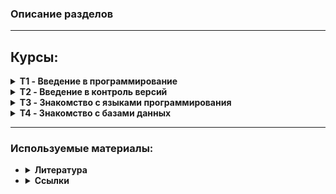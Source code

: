 ### Описание разделов ###
----------
## Курсы:

<details><summary><b>T1 - Введение в программирование</b></summary><blockquote>
    <details><summary><u>Лекции</u></summary><blockquote>
        <li>T1L1 - Урок 1. Что такое программирование и языки программирования <b>{решения на python}</b></li>
        <li>T1L2 - Урок 2. Базовые алгоритмы и массив как структура данных <b>{решение на javascript + html + Блок-схема}</b></li>
        <li>T1L3 - Урок 3. Сложность и стоимость алгоритмов <b>{.java}</b></li>
    </blockquote></details>
    <details><summary><u>Семинары</u></summary><blockquote>
        <li>T1S1 - Урок 1. Создаём и записываем свои первые алгоритмы <b>{Блок-схемы + .py}</b></li>
        <li>T1S2 - Урок 2. Решаем задачи с массивами <b>{Блок-схемы + .java}</b></li>
        <li>T1S3 - Урок 3. Сравниваем разные алгоритмы решения задач <b>{Блок-схемы + псевдокод}</b></li>
    </blockquote>
    </details>
    <i>Изучение алгоритмов, блок схем, псевдокода. Папка *T1. Пробуем реализацию алгоритмов с помощью:
        <ul><li>python</li>
        <li>java</li>
        <li>javascript+html+css</li></ul></i>
</blockquote></details>

<details><summary><b>T2 - Введение в контроль версий</b></summary><blockquote>
    <details><summary><U>Лекции</u></summary><blockquote>
        <li>T2L1 - Урок 1. Знакомство с контролем версий <b>{команды Git}</b></li>
        <li>T2L2 - Урок 2. Установка и настройка системы контроля версий <b>{Синтаксис Markdown + новые команды Git}</b></li>
        <li>T2L3 - Урок 3. Углубляемся в контроль версий <b>{Принцип работы с удаленными репозиториями}</b></li>
    </blockquote></details>
    <details><summary><u>Семинары</u></summary><blockquote>
        <li>T2S1 - Урок 1. Первое использование контроля версий <b>{Установка, настройка, основные комманды Git}</b></li>
        <li>T2S2 - Урок 2. Второе использование контроля версий <b>{Продолжаем изучать Git}</b></li>
        <li>T2S3 - Урок 3. Работа с удалёнными репозиториями <b>{Fork, pull request}</b></li>
    </blockquote>
    </details>
    <details><summary><u>Ссылки</u></summary><blockquote>
        <li><a href="https://vimeo.com/showcase/5616060">Видео-скринкасты Git</a></li>
        <li><a href="https://drive.google.com/file/d/1oM6gS9rVMlnDim8KnLshgSjBByb1OKlG/view?usp=sharing">"Git для профессионального программиста", книга-руководство (Чакон С., Штрауб Б.) [2016 год]</a></li>
        <li><a href="https://learngitbranching.js.org/?locale=ru_RU">Интерактивный учебник Git</a></li>
    </blockquote>
    </details>
    <i>Знакомимся с контролем версии Git (установка, настройка, комманды управления). Работаем с локальными и удаленными репозиториями. Изучаем GitHub, коммандная работа, Fork, pull request. </i>
</blockquote></details>

<details><summary><b>T3 - Знакомство с языками программирования</b></summary><blockquote>
    <details><summary><U>Лекции</u></summary><blockquote>
        <li><a href="https://github.com/mgrom-dev/gb/tree/main/T3/T3L1">[T3L1]</a> - Урок 1. Введение</li>
        <li><a href="https://github.com/mgrom-dev/gb/tree/main/T3/T3L2">[T3L2]</a> - Урок 2. Массивы</li>
        <li><a href="https://github.com/mgrom-dev/gb/tree/main/T3/T3L3">[T3L3]</a> - Урок 3. Функции</li>
        <li><a href="https://github.com/mgrom-dev/gb/tree/main/T3/T3L4">[T3L4]</a> - Урок 4. Двумерные массивы</li>
        <li><a href="https://github.com/mgrom-dev/gb/tree/main/T3/T3L5">[T3L5]</a> - Урок 5. Рекурсия</li>
    </blockquote></details>
    <details><summary><u>Семинары</u></summary><blockquote>
        <li><a href="https://github.com/mgrom-dev/gb/tree/main/T3/T3S1">[T3S1]</a> - Урок 1. Введение</li>
        <li><a href="https://github.com/mgrom-dev/gb/tree/main/T3/T3S2">[T3S2]</a> - Урок 2. Простые Алгоритмы</li>
        <li><a href="https://github.com/mgrom-dev/gb/tree/main/T3/T3S3">[T3S3]</a> - Урок 3. Массивы</li>
        <li><a href="https://github.com/mgrom-dev/gb/tree/main/T3/T3S4">[T3S4]</a> - Урок 4. Функции</li>
        <li><a href="https://github.com/mgrom-dev/gb/tree/main/T3/T3S5">[T3S5]</a> - Урок 5. Двумерные массивы</li>
        <li><a href="https://github.com/mgrom-dev/gb/tree/main/T3/T3S6">[T3S6]</a> - Урок 6. Массивы и строки</li>
        <li><a href="https://github.com/mgrom-dev/gb/tree/main/T3/T3S7">[T3S7]</a> - Урок 7. Рекурсия</li>
    </blockquote>
    </details>
    <i>Знакомимся с языком программирования С#. </i>
</blockquote></details>

<details><summary><b>T4 - Знакомство с базами данных</b></summary><blockquote>
    <details><summary><U>Лекции</u></summary><blockquote>
        <li><a href="https://github.com/mgrom-dev/gb/tree/main/T4/T4L1">[T4L1]</a> - Урок 1. Знакомство с базами данных</li>
        <li><a href="https://github.com/mgrom-dev/gb/tree/main/T4/T4L2">[T4L2]</a> - Урок 2. Работа с данными из разных таблиц</li>
        <li><a href="https://github.com/mgrom-dev/gb/tree/main/T4/T4L3">[T4L3]</a> - Урок 3. Создание структуры базы данных</li>
        <li><a href="https://github.com/mgrom-dev/gb/tree/main/T4/T4L4">[T4L4]</a> - Урок 4. Дополнительная лекция</li>
    </blockquote></details>
    <details><summary><u>Семинары</u></summary><blockquote>
        <li><a href="https://github.com/mgrom-dev/gb/tree/main/T4/T4S1">[T4S1]</a> - Урок 1. Знакомство с базами данных</li>
        <li><a href="https://github.com/mgrom-dev/gb/tree/main/T4/T4S2">[T4S2]</a> - Урок 2. Работа с данными из разных таблиц</li>
        <li><a href="https://github.com/mgrom-dev/gb/tree/main/T4/T4S3">[T4S3]</a> - Урок 3. Создание структуры базы данных</li>
    </blockquote>
    </details>
    <i>Знакомимся с базами данных, основы организации БД и псевдокод</i>
    <li><a href="https://app.diagrams.net/">diagrams</a> - рисование диаграм, структур, схем</li>
</blockquote></details>

----------
### Используемые материалы: ###
-   <details><summary><b>Литература</b></summary><blockquote>
    <a href="https://drive.google.com/file/d/1oM6gS9rVMlnDim8KnLshgSjBByb1OKlG/view?usp=sharing">"Git для профессионального программиста", книга-руководство (Чакон С., Штрауб Б.) [2016 год]</a><br>
    <a href="https://drive.google.com/file/d/1CjkZXx6XdUFt_zKHobq1jXFNbx7PJZeU/view?usp=sharing">"C# Полное руководство", (Шилдт Г.) [2011 год]</a><br>
    <a href="https://drive.google.com/file/d/1IgAalswZY2TyR9MloXbz21WlV-omLXds/view?usp=sharing">"Программирование на C# для начинающих. Особенности языка", (Васильев А. Н.) [2019 год]</a><br>
    <a href="https://drive.google.com/file/d/1NYRLOne2faqaiNk_2sWm2YeF3uI6uRVO/view?usp=sharing">"Разработка обслуживаемых программ на языке C#", (Джуст Виссер) [2017 год]</a><br>
    <a href="https://drive.google.com/file/d/1-AnPYXogP2v449gbKE2Jomkb89_JMMhk/view?usp=sharing">"Введение в системы баз данных", (К. Дж. Дейт) [2005 год]</a><br>
    <a href="https://drive.google.com/file/d/1_C51Vgy8kWtIhX2BKWluizd1skKOBU6w/view?usp=sharing">"MySQL по максимуму", (Бэрон Шварц, Вадим Ткаченко, Петр Зайцев) [2018 год]</a><br>
    <a href="https://drive.google.com/file/d/1QFhl8_WhDtqNHCytOrD_9QKOdUWOj0Ap/view?usp=sharing">"Семь баз данных за семь недель", (Джим Р. Уилсон, Эрик Редмонд) [2013 год]</a><br>
    <a href="https://drive.google.com/file/d/10irrXXXGbJzKCyKGgF1QRDnlw-pbiFNo/view?usp=sharing">"Потоковая обработка данных", (Эндрю Дж. Пселтис) [2018 год]</a><br>
    <a href="https://drive.google.com/file/d/10lF-au1JwD5eZOs8WZkZwerSp1Z_vMWS/view?usp=sharing">"PostgreSQL. Основы языка SQL", (Евгений Моргунов) [2018 год]</a><br>
    <a href="https://drive.google.com/file/d/10gv19UFLJSt_lIsviVKJZPNsev86qSVe/view?usp=sharing">"Базы данных" (Томас Коннолли, Каролин Бегг) [2003 год]</a><br>
    <a href="https://drive.google.com/file/d/12Cs70RVAcHVwr7lGPgQl4ZbQ0r1yUNXa/view?usp=sharing">"MongoDB в действии" (Кайл Бэнкер) [2012 год]</a><br>
    <a href="https://drive.google.com/file/d/12IP1_I0l_ZEQQk7C6AD1Hm_AOIiV8vCw/view?usp=sharing">"MySQL. Сборник рецептов" (Поль Дюбуа) [2007 год]</a><br>
    <a href="https://drive.google.com/file/d/12W-JPaIQmbs5E8LzBaHHsaKAURB1cBXJ/view?usp=sharing">"Системы баз данных" (Гектор Гарсиа-Молина, Джеффри Ульман, Дженнифер Уидом) [2003 год]</a><br>
    <a href="https://drive.google.com/file/d/12Il9N7AYOFEOcLSNCcwk6CRzcEXG3bfZ/view?usp=sharing">"Секреты Oracle SQL" (Санжей Мишра, Алан Бьюли) [2003 год]</a><br>
    </blockquote></details>

-   <details><summary><b>Ссылки</b></summary><blockquote>
    <a href="https://app.diagrams.net/">Diagrams</a> - создание блок-схем<br>
    <a href="https://www.notion.so/">Notion</a> - заметки, блокнот<br>
    <a href="https://obsidian.md/">Obsidian</a> - заметки, блокнот<br>
    <a href="https://learn.microsoft.com/ru-ru/contribute/content/markdown-reference">Markdown</a> - справочные материалы по Markdown<br>
    <a href="https://dotnetfiddle.net/#">dotnetfiddle</a> - онлайн компилятор c#<br>
    <a href="https://migeel.sk/blog/2024/01/02/building-a-self-contained-game-in-csharp-under-2-kilobytes/">статья C#</a> - Создание автономной игры на C# размером менее 2 килобайт.<br>
    <a href="https://metanit.com/">сайт по программированию</a> - справочные материалы для программистов по: asm, c#, c, c++, java, web, python, sql, mongoDB, go, vb.net, swift, kotlin, dart, php, rust, f#<br>
    <u><b>Онлайн тренажеры метода слепой печати:</b></u><br>
    &emsp;<a href="https://typerun.top/#rus_basic">TypeRun</a><br>
    &emsp;<a href="https://www.typingstudy.com/">TypingStudy</a><br>
    &emsp;<a href="https://stamina-online.com/">Stamina</a><br>
    &emsp;<a href="https://klavogonki.ru/">Klavogonki</a> - в виде игры<br>
    &emsp;<a href="https://typing.io/">Typing</a> - для программистов<br>
    </blockquote></details>
